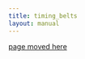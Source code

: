 ```yaml
---
title: timing_belts
layout: manual
---
```


[page moved here](https://github.com/nortd/lasersaur/wiki/timing_belts)
